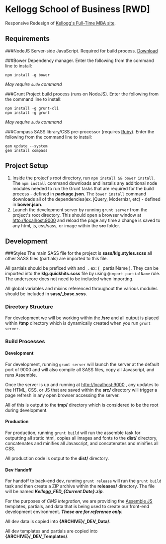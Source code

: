 # Kellogg School of Business [RWD]

Responsive Redesign of [Kellogg's Full-Time MBA site](http://www.kellogg.northwestern.edu/programs/fulltimemba.aspx).

Requirements
------------

###NodeJS
Server-side JavaScript. Required for build process. [Download]('http://nodejs.org/download/')

###Bower
Dependency manager. Enter the following from the command line to install:
````
npm install -g bower
````
*May require `sudo` command*

###Grunt
Project build process (runs on NodeJS). Enter the following from the command line to install:
````
npm install -g grunt-cli
npm install -g grunt
````
*May require `sudo` command*

###Compass
SASS library/CSS pre-processor (requires [Ruby]('https://www.ruby-lang.org/en/downloads/')). Enter the following from the command line to install:
````
gem update --system
gem install compass
````

Project Setup
-------------
1. Inside the project's root directory, run `npm install && bower install`. The `npm install` command downloads and installs any additional node modules needed to run the Grunt tasks that are required for the build process - defined in **package.json**. The `bower install` command downloads all of the dependencies(ex. jQuery, Modernizr, etc) - defined in **bower.json**.
2. Launch the development server by running `grunt server` from the project's root directory. This should open a browser window at [http://localhost:9000]('http://localhost:9000') and reload the page any time a change is saved to any html, js, css/sass, or image within the **src** folder.

Development
-----------

###Styles
The main SASS file for the project is **sass/klg.styles.scss** all other SASS files (partials) are imported to this file.

All partials should be prefixed with and _. ex: ( _partialName ). They can be imported into the **klg.quickhits.scss** file by using `@import partialName` rule. The underscore does not need to be included when importing.

All global variables and mixins referenced throughout the various modules should be included in **sass/_base.scss**. 


### Directory Structure ###

For development we will be working within the **/src** and all output is placed within **/tmp** directory which is dynamically created when you run `grunt server`.

### Build Processes

#### Development

For development, running `grunt server` will launch the server at the default port of 9000 and will also compile all SASS files, copy all Javascript, and runs Assemble. 

Once the server is up and running at [http://localhost:9000]('http://localhost:9000') , any updates to the HTML, CSS, or JS that are saved within the **src/** directory will trigger a page refresh in any open browser accessing the server.

All of this is output to the **tmp/** directory which is considered to be the root during development.

#### Production

For production, running `grunt build` will run the assemble task for outputting all static html, copies all images and fonts to the **dist/** directory, concatenates and minifies all Javascript, and concatenates and minifies all CSS. 

All production code is output to the **dist/** directory.

#### Dev Handoff
For handoff to back-end dev, running `grunt release` will run the `grunt build` task and then create a ZIP archive within the **releases/** directory. The file will be named ***Kellogg_FED_{Current Date}.zip***. 

For the purposes of *CMS integration*, we are providing the [Assemble JS]('http://assemble.io') templates, partials, and data that is being used to create our front-end development environment. ***These are for reference only.***

All dev data is copied into **{ARCHIVE}/_DEV_Data/**.  

All dev templates and partials are copied into **{ARCHIVE}/_DEV_Templates/**.

